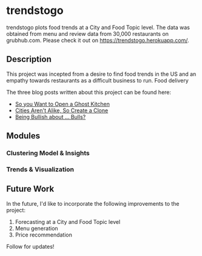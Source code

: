 # trendstogo
trendstogo plots food trends at a City and Food Topic level. The data was obtained from menu and review data from 30,000 restaurants on grubhub.com. Please check it out on https://trendstogo.herokuapp.com/.

## Description
This project was incepted from a desire to find food trends in the US and an empathy towards restaurants as a difficult business to run. Food delivery 

The three blog posts written about this project can be found here:
- [So you Want to Open a Ghost Kitchen](#https://www.paulynnyu.com/trendstogo1)
- [Cities Aren't Alike, So Create a Clone](#https://www.paulynnyu.com/trendstogo2/)
- [Being Bullish about ... Bulls?](#https://www.paulynnyu.com/trendstogo3/)

## Modules
### Clustering Model & Insights

### Trends & Visualization


## Future Work
In the future, I'd like to incorporate the following improvements to the project: 
1. Forecasting at a City and Food Topic level
1. Menu generation
1. Price recommendation

Follow for updates! 
